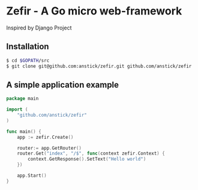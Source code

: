 Zefir - A Go micro web-framework
================================
Inspired by Django Project

Installation
------------
```bash
$ cd $GOPATH/src
$ git clone git@github.com:anstick/zefir.git github.com/anstick/zefir
```


A simple application example
----------------------------
```go
package main

import (
	"github.com/anstick/zefir"
)

func main() {
	app := zefir.Create()

	router:= app.GetRouter()
	router.Get("index", "/$", func(context zefir.Context) {
		context.GetResponse().SetText("Hello world")
	})

	app.Start()
}
```